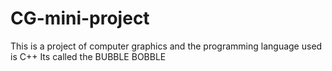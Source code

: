 # CG-mini-project
This is a project of computer graphics and the programming language used is C++
Its called the BUBBLE BOBBLE 
